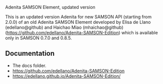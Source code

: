 Adenita SAMSON Element, updated version

This is an updated version Adenita for new SAMSON API (starting from 2.0.0) of an old Adenita SAMSON Element developed by Elisa de Llano (edellano@github) and Haichao Miao (mhaichao@github) (https://github.com/edellano/Adenita-SAMSON-Edition) which is available only in SAMSON 0.7.0 and 0.8.5.

## Documentation

- The docs folder.
- https://github.com/edellano/Adenita-SAMSON-Edition
- https://edellano.github.io/Adenita-SAMSON-Edition/
